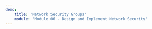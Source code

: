 ```yaml
---
demo:
    title: 'Network Security Groups'
    module: 'Module 06 - Design and Implement Network Security'
---
```

